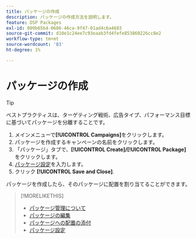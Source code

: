 ```yaml
---
title: パッケージの作成
description: パッケージの作成方法を説明します。
feature: DSP Packages
exl-id: 009b65b4-0686-46ca-9f47-01ad4c6a4683
source-git-commit: d10e1c24ee7c93eaab3fd4fefe853860226cc8e2
workflow-type: tm+mt
source-wordcount: '83'
ht-degree: 1%

---
```


# パッケージの作成

>[!TIP]
>
>ベストプラクティスは、ターゲティング戦術、広告タイプ、パフォーマンス目標に基づいてパッケージを分離することです。

1. メインメニューで&#x200B;**[!UICONTROL Campaigns]**&#x200B;をクリックします。
1. パッケージを作成するキャンペーンの名前をクリックします。
1. 「パッケージ」タブで、**[!UICONTROL Create]/[!UICONTROL Package]**&#x200B;をクリックします。
1. [パッケージ設定](package-settings.md)を入力します。
1. クリック **[!UICONTROL Save and Close]**.

パッケージを作成したら、そのパッケージに配置を割り当てることができます。

>[!MORELIKETHIS]
>
>* [パッケージ管理について](package-about.md)
>* [パッケージの編集](package-edit.md)
>* [パッケージへの配置の添付](package-attach-placement.md)
>* [パッケージ設定](package-settings.md)

